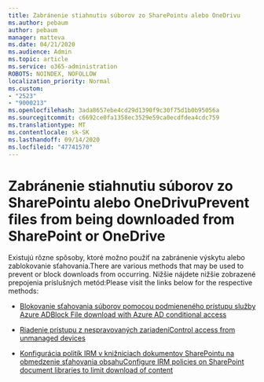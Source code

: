 ```yaml
---
title: Zabránenie stiahnutiu súborov zo SharePointu alebo OneDrivu
ms.author: pebaum
author: pebaum
manager: matteva
ms.date: 04/21/2020
ms.audience: Admin
ms.topic: article
ms.service: o365-administration
ROBOTS: NOINDEX, NOFOLLOW
localization_priority: Normal
ms.custom:
- "2523"
- "9000213"
ms.openlocfilehash: 3ada8657ebe4cd29d1390f9c30f75d1b0b95056a
ms.sourcegitcommit: c6692ce0fa1358ec3529e59ca0ecdfdea4cdc759
ms.translationtype: MT
ms.contentlocale: sk-SK
ms.lasthandoff: 09/14/2020
ms.locfileid: "47741570"
---
```

# <a name="prevent-files-from-being-downloaded-from-sharepoint-or-onedrive"></a><span data-ttu-id="a19dd-102">Zabránenie stiahnutiu súborov zo SharePointu alebo OneDrivu</span><span class="sxs-lookup"><span data-stu-id="a19dd-102">Prevent files from being downloaded from SharePoint or OneDrive</span></span>

<span data-ttu-id="a19dd-103">Existujú rôzne spôsoby, ktoré možno použiť na zabránenie výskytu alebo zablokovanie sťahovania.</span><span class="sxs-lookup"><span data-stu-id="a19dd-103">There are various methods that may be used to prevent or block downloads from occurring.</span></span> <span data-ttu-id="a19dd-104">Nižšie nájdete nižšie zobrazené prepojenia príslušných metód:</span><span class="sxs-lookup"><span data-stu-id="a19dd-104">Please visit the links below for the respective methods:</span></span>

- [<span data-ttu-id="a19dd-105">Blokovanie sťahovania súborov pomocou podmieneného prístupu služby Azure AD</span><span class="sxs-lookup"><span data-stu-id="a19dd-105">Block File download with Azure AD conditional access</span></span>](https://docs.microsoft.com/cloud-app-security/use-case-proxy-block-session-aad#create-a-block-download-policy-for-unmanaged-devices)

- [<span data-ttu-id="a19dd-106">Riadenie prístupu z nespravovaných zariadení</span><span class="sxs-lookup"><span data-stu-id="a19dd-106">Control access from unmanaged devices</span></span>](https://docs.microsoft.com/sharepoint/control-access-from-unmanaged-devices)

- [<span data-ttu-id="a19dd-107">Konfigurácia politík IRM v knižniciach dokumentov SharePointu na obmedzenie sťahovania obsahu</span><span class="sxs-lookup"><span data-stu-id="a19dd-107">Configure IRM policies on SharePoint document libraries to limit download of content</span></span>](https://docs.microsoft.com/microsoft-365/compliance/set-up-irm-in-sp-admin-center)

